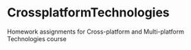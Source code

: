 # CrossplatformTechnologies
Homework assignments for Cross-platform and Multi-platform Technologies course
